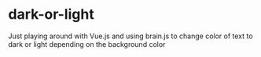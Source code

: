 # dark-or-light
Just playing around with Vue.js and using brain.js to change color of text to dark or light depending on the background color
